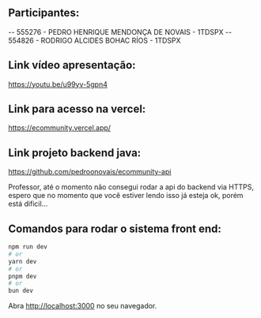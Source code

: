 ## Participantes:
-- 555276 - PEDRO HENRIQUE MENDONÇA DE NOVAIS - 1TDSPX
-- 554826 - RODRIGO ALCIDES BOHAC RÍOS - 1TDSPX

## Link vídeo apresentação:
https://youtu.be/u99yv-5gpn4

## Link para acesso na vercel:
https://ecommunity.vercel.app/

## Link projeto backend java:
https://github.com/pedroonovais/ecommunity-api

Professor, até o momento não consegui rodar a api do backend via HTTPS, espero que no momento que você estiver lendo isso já esteja ok, porém está dificil...


## Comandos para rodar o sistema front end:

```bash
npm run dev
# or
yarn dev
# or
pnpm dev
# or
bun dev
```

Abra [http://localhost:3000](http://localhost:3000) no seu navegador.

